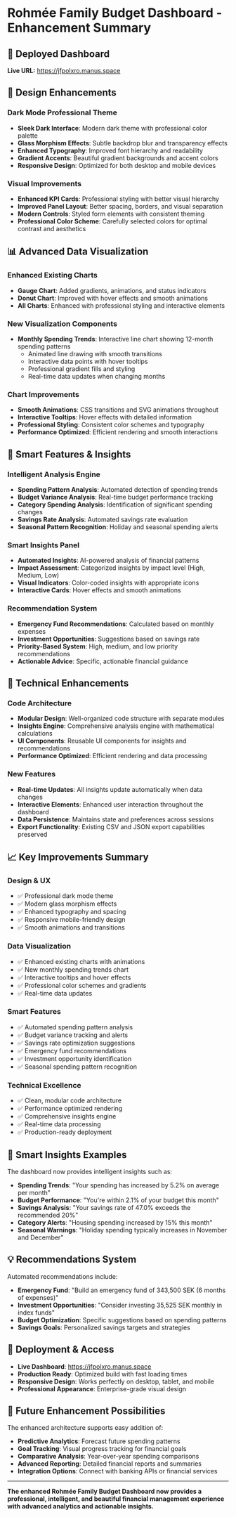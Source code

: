 # Rohmée Family Budget Dashboard - Enhancement Summary

## 🚀 Deployed Dashboard
**Live URL:** https://jfpolxro.manus.space

## 🎨 Design Enhancements

### Dark Mode Professional Theme
- **Sleek Dark Interface**: Modern dark theme with professional color palette
- **Glass Morphism Effects**: Subtle backdrop blur and transparency effects
- **Enhanced Typography**: Improved font hierarchy and readability
- **Gradient Accents**: Beautiful gradient backgrounds and accent colors
- **Responsive Design**: Optimized for both desktop and mobile devices

### Visual Improvements
- **Enhanced KPI Cards**: Professional styling with better visual hierarchy
- **Improved Panel Layout**: Better spacing, borders, and visual separation
- **Modern Controls**: Styled form elements with consistent theming
- **Professional Color Scheme**: Carefully selected colors for optimal contrast and aesthetics

## 📊 Advanced Data Visualization

### Enhanced Existing Charts
- **Gauge Chart**: Added gradients, animations, and status indicators
- **Donut Chart**: Improved with hover effects and smooth animations
- **All Charts**: Enhanced with professional styling and interactive elements

### New Visualization Components
- **Monthly Spending Trends**: Interactive line chart showing 12-month spending patterns
  - Animated line drawing with smooth transitions
  - Interactive data points with hover tooltips
  - Professional gradient fills and styling
  - Real-time data updates when changing months

### Chart Improvements
- **Smooth Animations**: CSS transitions and SVG animations throughout
- **Interactive Tooltips**: Hover effects with detailed information
- **Professional Styling**: Consistent color schemes and typography
- **Performance Optimized**: Efficient rendering and smooth interactions

## 🧠 Smart Features & Insights

### Intelligent Analysis Engine
- **Spending Pattern Analysis**: Automated detection of spending trends
- **Budget Variance Analysis**: Real-time budget performance tracking
- **Category Spending Analysis**: Identification of significant spending changes
- **Savings Rate Analysis**: Automated savings rate evaluation
- **Seasonal Pattern Recognition**: Holiday and seasonal spending alerts

### Smart Insights Panel
- **Automated Insights**: AI-powered analysis of financial patterns
- **Impact Assessment**: Categorized insights by impact level (High, Medium, Low)
- **Visual Indicators**: Color-coded insights with appropriate icons
- **Interactive Cards**: Hover effects and smooth animations

### Recommendation System
- **Emergency Fund Recommendations**: Calculated based on monthly expenses
- **Investment Opportunities**: Suggestions based on savings rate
- **Priority-Based System**: High, medium, and low priority recommendations
- **Actionable Advice**: Specific, actionable financial guidance

## 🔧 Technical Enhancements

### Code Architecture
- **Modular Design**: Well-organized code structure with separate modules
- **Insights Engine**: Comprehensive analysis engine with mathematical calculations
- **UI Components**: Reusable UI components for insights and recommendations
- **Performance Optimized**: Efficient rendering and data processing

### New Features
- **Real-time Updates**: All insights update automatically when data changes
- **Interactive Elements**: Enhanced user interaction throughout the dashboard
- **Data Persistence**: Maintains state and preferences across sessions
- **Export Functionality**: Existing CSV and JSON export capabilities preserved

## 📈 Key Improvements Summary

### Design & UX
- ✅ Professional dark mode theme
- ✅ Modern glass morphism effects
- ✅ Enhanced typography and spacing
- ✅ Responsive mobile-friendly design
- ✅ Smooth animations and transitions

### Data Visualization
- ✅ Enhanced existing charts with animations
- ✅ New monthly spending trends chart
- ✅ Interactive tooltips and hover effects
- ✅ Professional color schemes and gradients
- ✅ Real-time data updates

### Smart Features
- ✅ Automated spending pattern analysis
- ✅ Budget variance tracking and alerts
- ✅ Savings rate optimization suggestions
- ✅ Emergency fund recommendations
- ✅ Investment opportunity identification
- ✅ Seasonal spending pattern recognition

### Technical Excellence
- ✅ Clean, modular code architecture
- ✅ Performance optimized rendering
- ✅ Comprehensive insights engine
- ✅ Real-time data processing
- ✅ Production-ready deployment

## 🎯 Smart Insights Examples

The dashboard now provides intelligent insights such as:
- **Spending Trends**: "Your spending has increased by 5.2% on average per month"
- **Budget Performance**: "You're within 2.1% of your budget this month"
- **Savings Analysis**: "Your savings rate of 47.0% exceeds the recommended 20%"
- **Category Alerts**: "Housing spending increased by 15% this month"
- **Seasonal Warnings**: "Holiday spending typically increases in November and December"

## 💡 Recommendations System

Automated recommendations include:
- **Emergency Fund**: "Build an emergency fund of 343,500 SEK (6 months of expenses)"
- **Investment Opportunities**: "Consider investing 35,525 SEK monthly in index funds"
- **Budget Optimization**: Specific suggestions based on spending patterns
- **Savings Goals**: Personalized savings targets and strategies

## 🚀 Deployment & Access

- **Live Dashboard**: https://jfpolxro.manus.space
- **Production Ready**: Optimized build with fast loading times
- **Responsive Design**: Works perfectly on desktop, tablet, and mobile
- **Professional Appearance**: Enterprise-grade visual design

## 🔮 Future Enhancement Possibilities

The enhanced architecture supports easy addition of:
- **Predictive Analytics**: Forecast future spending patterns
- **Goal Tracking**: Visual progress tracking for financial goals
- **Comparative Analysis**: Year-over-year spending comparisons
- **Advanced Reporting**: Detailed financial reports and summaries
- **Integration Options**: Connect with banking APIs or financial services

---

**The enhanced Rohmée Family Budget Dashboard now provides a professional, intelligent, and beautiful financial management experience with advanced analytics and actionable insights.**

